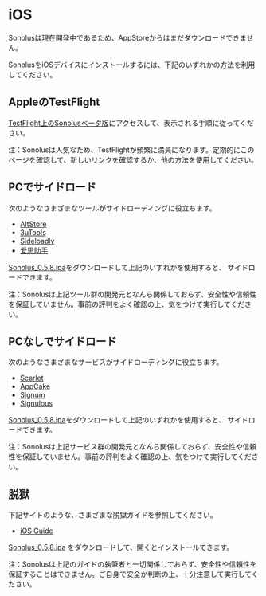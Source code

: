 # iOS

Sonolusは現在開発中であるため、AppStoreからはまだダウンロードできません。

SonolusをiOSデバイスにインストールするには、下記のいずれかの方法を利用してください。

## AppleのTestFlight

[TestFlight上のSonolusベータ版](https://testflight.apple.com/join/bR6Kaqgc)にアクセスして、表示される手順に従ってください。

注：Sonolusは人気なため、TestFlightが頻繁に満員になります。定期的にこのページを確認して、新しいリンクを確認するか、他の方法を使用してください。

## PCでサイドロード

次のようなさまざまなツールがサイドローディングに役立ちます。

- [AltStore](https://altstore.io)
- [3uTools](http://3u.com)
- [Sideloadly](https://sideloadly.io)
- [爱思助手](https://www.i4.cn)

[Sonolus_0.5.8.ipa](https://sonolus.com/download/Sonolus_0.5.8.ipa)をダウンロードして上記のいずれかを使用すると、 サイドロードできます。

注：Sonolusは上記ツール群の開発元となんら関係しておらず、安全性や信頼性を保証していません。事前の評判をよく確認の上、気をつけて実行してください。

## PCなしでサイドロード

次のようなさまざまなサービスがサイドローディングに役立ちます。

- [Scarlet](https://usescarlet.com)
- [AppCake](https://www.iphonecake.com)
- [Signum](https://signumsign.me)
- [Signulous](https://www.signulous.com)

[Sonolus_0.5.8.ipa](https://sonolus.com/download/Sonolus_0.5.8.ipa)をダウンロードして上記のいずれかを使用すると、 サイドロードできます。

注：Sonolusは上記サービス群の開発元となんら関係しておらず、安全性や信頼性を保証していません。事前の評判をよく確認の上、気をつけて実行してください。

## 脱獄

下記サイトのような、さまざまな脱獄ガイドを参照してください。

- [iOS Guide](https://ios.cfw.guide)

[Sonolus_0.5.8.ipa](https://sonolus.com/download/Sonolus_0.5.8.ipa) をダウンロードして、開くとインストールできます。

注：Sonolusは上記のガイドの執筆者と一切関係しておらず、安全性や信頼性を保証することはできません。ご自身で安全か判断の上、十分注意して実行してください。
